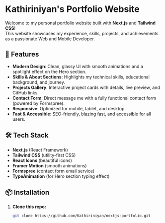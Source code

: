 # Kathiriniyan's Portfolio Website

Welcome to my personal portfolio website built with **Next.js** and **Tailwind CSS**!  
This website showcases my experience, skills, projects, and achievements as a passionate Web and Mobile Developer.

## 🚀 Features

- **Modern Design**: Clean, glassy UI with smooth animations and a spotlight effect on the Hero section.
- **Skills & About Sections**: Highlights my technical skills, educational background, and journey.
- **Projects Gallery**: Interactive project cards with details, live preview, and GitHub links.
- **Contact Form**: Direct message me with a fully functional contact form (powered by Formspree).
- **Responsive**: Optimized for mobile, tablet, and desktop.
- **Fast & Accessible**: SEO-friendly, blazing fast, and accessible for all users.

## 🛠️ Tech Stack

- **Next.js** (React Framework)
- **Tailwind CSS** (utility-first CSS)
- **React Icons** (beautiful icons)
- **Framer Motion** (smooth animations)
- **Formspree** (contact form email service)
- **TypeAnimation** (for Hero section typing effect)

## 📦 Installation

1. **Clone this repo:**
   ```bash
   git clone https://github.com/Kathiriniyan/nextjs-portfolio.git
